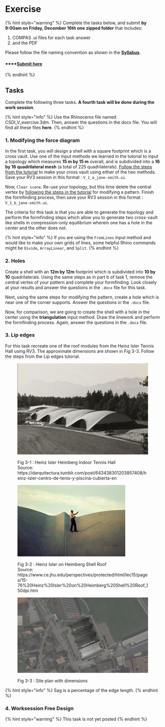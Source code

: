 # Exercise

{% hint style="warning" %}
Complete the tasks below, and submit **by 9:00am on Friday, December 16th one zipped folder** that includes:

1. COMPAS .ui files for each task answer
2. and the PDF

Please follow the file naming convention as shown in the [**Syllabus**](../../syllabus.md#submissions).

#### \*\*\*\*[**Submit here**](https://polybox.ethz.ch/index.php/s/BA60XLsuQJdpWuj)
{% endhint %}

## Tasks

Complete the following three tasks. **A fourth task will be done during the work session**.

{% hint style="info" %}
Use the Rhinoceros file named CSDI\_V\_exercise.3dm. Then, answer the questions in the docx file. You will find all these files **here**.
{% endhint %}

### 1. Modifying the force diagram

In the first task, you will design a shell with a square footprint which is a cross vault. Use one of the input methods we learned in the tutorial to input a topology which measures **15 m by 15 m** overall, and is subdivided into a **16 by 16 quadrilateral mesh** (a total of 225 quadrilaterals). [Follow the steps from the tutorial](\_tutorial-5.md#4-creases) to make your cross vault using either of the two methods. Save your RV3 session in this format : `V_1_a_jane-smith.ui`.

Now, `Clear scene`. Re-use your topology, but this time delete the central vertex by [following the steps in the tutorial](\_tutorial-5.md#6-holes) for modifying a pattern. Finish the formfinding process, then save your RV3 session in this format : `V_1_b_jane-smith.ui`.

The criteria for this task is that you are able to generate the topology and perform the formfinding steps which allow you to generate two cross-vault like shells in compression-only equilibrium wherein one has a hole in the center and the other does not.

{% hint style="info" %}
If you are using the `FromLines` input method and would like to make your own grids of lines, some helpful Rhino commands might be `Divide`, `ArrayLinear`, and `Split`.
{% endhint %}

### 2. Holes

Create a shell with an **12m by 12m** footprint which is subdivided into **10 by 10** quadrilaterals. Using the same steps as in part b of task 1, remove the central vertex of your pattern and complete your formfinding. Look closely at your results and answer the questions in the `.docx` file for this task.

Next, using the same steps for modifying the pattern, create a hole which is near one of the corner supports. Answer the questions in the `.docx` file.

Now, for comparison, we are going to create the shell with a hole in the center using the **triangulation** input method. Draw the linework and perform the formfinding process. Again, answer the questions in the `.docx` file.

### 3. Lip edges

For this task recreate one of the roof modules from the Heinz Isler Tennis Hall using RV3. The approximate dimensions are shown in Fig 3-3. Follow the steps from the Lip edges tutorial.

<figure><img src="../../../.gitbook/assets/rv3_heinzIsler_ref_1.png" alt=""><figcaption><p>Fig 3-1 : Heinz Isler Heimberg Indoor Tennis Hall<br>Source: https://darquitectura.tumblr.com/post/643438301203857408/heinz-isler-centro-de-tenis-y-piscina-cubierta-en</p></figcaption></figure>

<figure><img src="../../../.gitbook/assets/rv3_heinzIsler_ref_2.jpeg" alt=""><figcaption><p>Fig 3-2 : Heinz Isler on Heimberg Shell Roof<br>Source: https://www.ce.jhu.edu/perspectives/protected/html/lec15/pages/15-76%20Heinz%20Isler%20on%20Heimberg%20Shell%20Roof_150dpi.htm</p></figcaption></figure>

<figure><img src="../../../.gitbook/assets/rv3_heinzIsler_ref_sitePlan_annotated-01.png" alt=""><figcaption><p>Fig 3-3 : Site plan with dimensions</p></figcaption></figure>

{% hint style="info" %}
Sag is a percentage of the edge length.
{% endhint %}

### 4. Worksession Free Design

{% hint style="warning" %}
This task is not yet posted
{% endhint %}